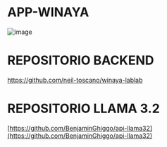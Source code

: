 # APP-WINAYA
![image](https://github.com/user-attachments/assets/0451681d-3772-4f7f-877b-58296d877318)
# REPOSITORIO BACKEND
https://github.com/neil-toscano/winaya-lablab

# REPOSITORIO LLAMA 3.2
[https://github.com/BenjaminGhiggo/api-llama32](https://github.com/BenjaminGhiggo/api-llama32)
